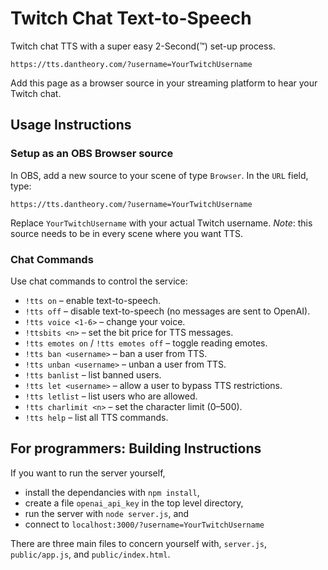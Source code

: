 # Twitch Chat Text-to-Speech
Twitch chat TTS with a super easy 2-Second(™) set-up process. 

```https://tts.dantheory.com/?username=YourTwitchUsername```

Add this page as a browser source in your streaming platform to hear your Twitch chat.

## Usage Instructions
### Setup as an OBS Browser source
In OBS, add a new source to your scene of type `Browser`. In the `URL` field, type:

 ```https://tts.dantheory.com/?username=YourTwitchUsername```
 
Replace `YourTwitchUsername` with your actual Twitch username.
*Note*: this source needs to be in every scene where you want TTS.

### Chat Commands

Use chat commands to control the service:

- `!tts on` – enable text-to-speech.
- `!tts off` – disable text-to-speech (no messages are sent to OpenAI).
- `!tts voice <1-6>` – change your voice.
- `!ttsbits <n>` – set the bit price for TTS messages.
- `!tts emotes on` / `!tts emotes off` – toggle reading emotes.
- `!tts ban <username>` – ban a user from TTS.
- `!tts unban <username>` – unban a user from TTS.
- `!tts banlist` – list banned users.
- `!tts let <username>` – allow a user to bypass TTS restrictions.
- `!tts letlist` – list users who are allowed.
- `!tts charlimit <n>` – set the character limit (0–500).
- `!tts help` – list all TTS commands.

## For programmers: Building Instructions
If you want to run the server yourself, 
- install the dependancies with `npm install`,
- create a file `openai_api_key` in the top level directory, 
- run the server with `node server.js`, and
- connect to `localhost:3000/?username=YourTwitchUsername`

There are three main files to concern yourself with, `server.js`, `public/app.js`, and `public/index.html`.


